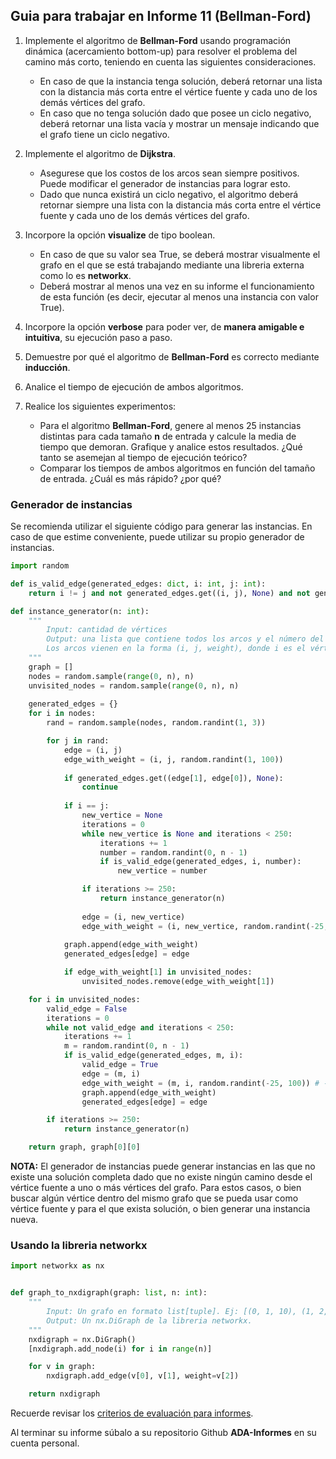 ## Guia para trabajar en Informe 11 (Bellman-Ford)

1. Implemente el algoritmo de **Bellman-Ford** usando programación dinámica (acercamiento bottom-up) para resolver el problema del camino más corto, teniendo en cuenta las siguientes consideraciones.
    - En caso de que la instancia tenga solución, deberá retornar una lista con la distancia más corta entre el vértice fuente y cada uno de los demás vértices del grafo. 
    - En caso que no tenga solución dado que posee un ciclo negativo, deberá retornar una lista vacía y mostrar un mensaje indicando que el grafo tiene un ciclo negativo.

2. Implemente el algoritmo de **Dijkstra**.
    - Asegurese que los costos de los arcos sean siempre positivos. Puede modificar el generador de instancias para lograr esto.
    - Dado que nunca existirá un ciclo negativo, el algoritmo deberá retornar siempre una lista con la distancia más corta entre el vértice fuente y cada uno de los demás vértices del grafo. 

3. 	Incorpore la opción **visualize** de tipo boolean.
	- En caso de que su valor sea True, se deberá mostrar visualmente el grafo en el que se está trabajando mediante una libreria externa como lo es **networkx**.
    - Deberá mostrar al menos una vez en su informe el funcionamiento de esta función (es decir, ejecutar al menos una instancia con valor True).

4. Incorpore la opción **verbose** para poder ver, de **manera amigable e intuitiva**, su ejecución paso a paso.

5. Demuestre por qué el algoritmo de **Bellman-Ford** es correcto mediante **inducción**.

6. Analice el tiempo de ejecución de ambos algoritmos.

7. Realice los siguientes experimentos:
    - Para el algoritmo **Bellman-Ford**, genere al menos 25 instancias distintas para cada tamaño **n** de entrada y calcule la media de tiempo que demoran. Grafique y analice estos resultados. ¿Qué tanto se asemejan al tiempo de ejecución teórico?
    - Comparar los tiempos de ambos algoritmos en función del tamaño de entrada. ¿Cuál es más rápido? ¿por qué?

### Generador de instancias

Se recomienda utilizar el siguiente código para generar las instancias. En caso de que estime conveniente, puede utilizar su propio generador de instancias.

```py
import random

def is_valid_edge(generated_edges: dict, i: int, j: int):
    return i != j and not generated_edges.get((i, j), None) and not generated_edges.get((j, i), None)

def instance_generator(n: int):
    """
        Input: cantidad de vértices
        Output: una lista que contiene todos los arcos y el número del vértice fuente (la función retorna dos variables).
        Los arcos vienen en la forma (i, j, weight), donde i es el vértice origen del arco y j el vértice al que apunta el arco, mientras que weight es su peso.
    """
    graph = []
    nodes = random.sample(range(0, n), n)
    unvisited_nodes = random.sample(range(0, n), n)
    
    generated_edges = {}
    for i in nodes:
        rand = random.sample(nodes, random.randint(1, 3))

        for j in rand:
            edge = (i, j)
            edge_with_weight = (i, j, random.randint(1, 100))
            
            if generated_edges.get((edge[1], edge[0]), None):
                continue
            
            if i == j:
                new_vertice = None
                iterations = 0
                while new_vertice is None and iterations < 250:
                    iterations += 1
                    number = random.randint(0, n - 1)
                    if is_valid_edge(generated_edges, i, number):
                        new_vertice = number

                if iterations >= 250:
                    return instance_generator(n)
                
                edge = (i, new_vertice)
                edge_with_weight = (i, new_vertice, random.randint(-25, 100)) # -25 y 100 corresponde a los límites de los pesos, puede cambiarlos.
            
            graph.append(edge_with_weight)
            generated_edges[edge] = edge

            if edge_with_weight[1] in unvisited_nodes:
                unvisited_nodes.remove(edge_with_weight[1])

    for i in unvisited_nodes:
        valid_edge = False
        iterations = 0
        while not valid_edge and iterations < 250:
            iterations += 1
            m = random.randint(0, n - 1)
            if is_valid_edge(generated_edges, m, i):
                valid_edge = True
                edge = (m, i)
                edge_with_weight = (m, i, random.randint(-25, 100)) # -25 y 100 corresponde a los límites de los pesos, puede cambiarlos.
                graph.append(edge_with_weight)
                generated_edges[edge] = edge

        if iterations >= 250:
            return instance_generator(n)

    return graph, graph[0][0]
```

**NOTA:** El generador de instancias puede generar instancias en las que no existe una solución completa dado que no existe ningún camino desde el vértice fuente a uno o más vértices del grafo. Para estos casos, o bien buscar algún vértice dentro del mismo grafo que se pueda usar como vértice fuente y para el que exista solución, o bien generar una instancia nueva.

### Usando la libreria networkx

```py
import networkx as nx


def graph_to_nxdigraph(graph: list, n: int):
    """
        Input: Un grafo en formato list[tuple]. Ej: [(0, 1, 10), (1, 2, 15), (2, 0, 7)].
        Output: Un nx.DiGraph de la libreria networkx.
    """
    nxdigraph = nx.DiGraph()
    [nxdigraph.add_node(i) for i in range(n)]

    for v in graph:
        nxdigraph.add_edge(v[0], v[1], weight=v[2])

    return nxdigraph
```

Recuerde revisar los [criterios de evaluación para informes](https://github.com/rilianx/ADA/blob/main/Gu%C3%ADas%20para%20Informes/CriteriosEvaluacion.md).

Al terminar su informe súbalo a su repositorio Github **ADA-Informes** en su cuenta personal.
